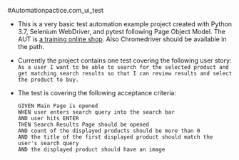 #Automationpactice.com_ui_test
* This is a very basic test automation example project created with Python 3.7, Selenium WebDriver, and pytest following Page Object Model.
The AUT is [a training online shop](http://automationpractice.com/). Also Chromedriver should be available in the path.

* Currently the project contains one test covering the following user story:
`As a user I want to be able to search for the selected product and get matching search results so that I can review results and select the product to buy.`

* The test is covering the following acceptance criteria:

      GIVEN Main Page is opened
      WHEN user enters search query into the search bar
      AND user hits ENTER
      THEN Search Results Page should be opened
      AND count of the displayed products should be more than 0
      AND the title of the first displayed product should match the user's search query
      AND the displayed product should have an image